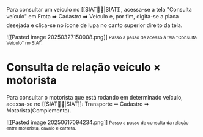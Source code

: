 Para consultar um veículo no [[SIAT🚚🌐|SIAT]], acessa-se a tela "Consulta veículo" em Frota ➡️ Cadastro ➡️ Veículo e, por fim, digita-se a placa desejada e clica-se no ícone de lupa no canto superior direito da tela.

![[Pasted image 20250327150008.png]]
	<span style="font-size: smaller;">Passo a passo de acesso à tela "Consulta Veículo" no SIAT.</span>

# Consulta de relação veículo × motorista

Para consultar o motorista que está rodando em determinado veículo, acessa-se no [[SIAT🚚🌐|SIAT]]: Transporte ➡ Cadastro ➡ Motorista(Complemento).

![[Pasted image 20250617094234.png]]
<span style="font-size: smaller;">Passo a passo de consulta da relação entre motorista, cavalo e carreta.</span>